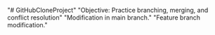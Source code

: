 "# GitHubCloneProject" 
"Objective: Practice branching, merging, and conflict resolution" 
"Modification in main branch." 
"Feature branch modification." 
